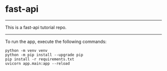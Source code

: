 # fast-api

<hr>

This is a fast-api tutorial repo.

<hr>

To run the app, execute the following commands:
```commandline
python -m venv venv
python -m pip install --upgrade pip
pip install -r requirements.txt
uvicorn app.main:app --reload
```